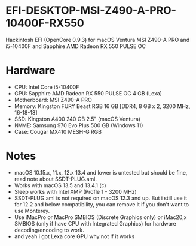 # EFI-DESKTOP-MSI-Z490-A-PRO-10400F-RX550
 Hackintosh EFI (OpenCore 0.9.3) for macOS Ventura MSI Z490-A PRO and i5-10400F and Sapphire AMD Radeon RX 550 PULSE OC

# Hardware
- CPU: Intel Core i5-10400F
- GPU: Sapphire AMD Radeon RX 550 PULSE OC 4 GB (Lexa)
- Motherboard: MSI Z490-A PRO
- Memory: Kingston FURY Beast RGB 16 GB [DDR4, 8 GB x 2, 3200 MHz, 16-18-18]
- SSD: Kingston A400 240 GB 2.5" (macOS Ventura)
- NVME: Samsung 970 Evo Plus 500 GB (Windows 11)
- Case: Cougar MX410 MESH-G RGB

# Notes
- macOS 10.15.x, 11.x, 12.x 13.4 and lower is untested but should be fine, read note about SSDT-PLUG.aml.
- Works with macOS 13.5 and 13.4.1 (c)
- Sleep works with Intel XMP (Profle 1 - 3200 MHz)
- SSDT-PLUG.aml is not required on macOS 12.3 and up. But i still use it for 12.2 and below compatibility, you can remove it if you don't want to use Monterey.
- Use iMacPro or MacPro SMBIOS (Discrete Graphics only) or iMac20,x SMBIOS (only if have CPU with Integrated Graphics) for hardware decoding/encoding to work.
- and yeah i got Lexa core GPU why not if it works